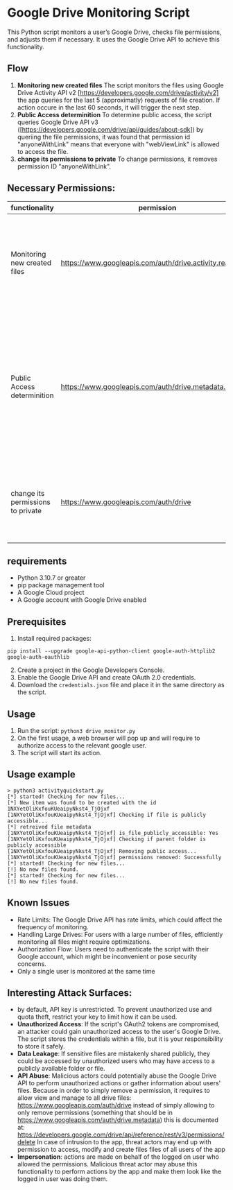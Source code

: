 # Google Drive Monitoring Script
This Python script monitors a user’s Google Drive, checks file permissions, and adjusts them if necessary. It uses the Google Drive API to achieve this functionality.


## Flow
1. **Monitoring new created files**
The script monitors the files using Google Drive Activity API v2 [https://developers.google.com/drive/activity/v2]
the app queries for the last 5 (approximatly) requests of file creation. If action occure in the last 60 seconds, it will trigger the next step.
2. **Public Access determinition**
To determine public access, the script queries Google Drive API v3 ([https://developers.google.com/drive/api/guides/about-sdk])
by queriing the file permissions, it was found that permission id "anyoneWithLink" means that everyone with "webViewLink" is allowed to access the file.
3. **change its permissions to private**
To change permissions, it removes permission ID "anyoneWithLink".


## Necessary Permissions:
| functionality | permission | description |
| ------ | ------ | ------ |
| Monitoring new created files | https://www.googleapis.com/auth/drive.activity.readonly | The script monitors the files using Google Drive Activity API v2, and requires readonly access to the activities
| Public Access determinition | https://www.googleapis.com/auth/drive.metadata.readonly | To determine public access, the script queries Google Drive API v3 and querying file permissions, therefore requires readonly access to the drive metadata
| change its permissions to private | https://www.googleapis.com/auth/drive | To change permissions, it is required to receive access to View and manage all of your Drive files.


## requirements
- Python 3.10.7 or greater
- pip package management tool
- A Google Cloud project
- A Google account with Google Drive enabled

## Prerequisites
1. Install required packages:
```
pip install --upgrade google-api-python-client google-auth-httplib2 google-auth-oauthlib
```

2. Create a project in the Google Developers Console.
3. Enable the Google Drive API and create OAuth 2.0 credentials.
4. Download the `credentials.json` file and place it in the same directory as the script.



## Usage
1. Run the script:
```python3 drive_monitor.py```
2. On the first usage, a web browser will pop up and will require to authorize access to the relevant google user.
3. The script will start its action.

## Usage example
```
> python3 activityquickstart.py
[*] started! Checking for new files...
[*] New item was found to be created with the id 1NXYetOliKxfouKUeaipyNkst4_TjOjxf
[1NXYetOliKxfouKUeaipyNkst4_TjOjxf] Checking if file is publicly accessible...
[*] retreived file metadata
[1NXYetOliKxfouKUeaipyNkst4_TjOjxf] is_file_publicly_accessible: Yes
[1NXYetOliKxfouKUeaipyNkst4_TjOjxf] Checking if parent folder is publicly accessible
[1NXYetOliKxfouKUeaipyNkst4_TjOjxf] Removing public access...
[1NXYetOliKxfouKUeaipyNkst4_TjOjxf] permissions removed: Successfully
[*] started! Checking for new files...
[!] No new files found.
[*] started! Checking for new files...
[!] No new files found.
```

## Known Issues
- Rate Limits: The Google Drive API has rate limits, which could affect the frequency of monitoring.
- Handling Large Drives: For users with a large number of files, efficiently monitoring all files might require optimizations.
- Authorization Flow: Users need to authenticate the script with their Google account, which might be inconvenient or pose security concerns.
- Only a single user is monitored at the same time

## Interesting Attack Surfaces:
- by default, API key is unrestricted. To prevent unauthorized use and quota theft, restrict your key to limit how it can be used.
- **Unauthorized Access**: If the script's OAuth2 tokens are compromised, an attacker could gain unauthorized access to the user's Google Drive. The script stores the credentials within a file, but it is your responsibility to store it safely.
- **Data Leakage**: If sensitive files are mistakenly shared publicly, they could be accessed by unauthorized users who may have access to a publicly available folder or file.
- **API Abuse**: Malicious actors could potentially abuse the Google Drive API to perform unauthorized actions or gather information about users' files. 
Because in order to simply remove a permission, it requires to allow view and manage to all drive files:
https://www.googleapis.com/auth/drive
instead of simply allowing to only remove permissions (something that should be in https://www.googleapis.com/auth/drive.metadata)
this is documented at:
https://developers.google.com/drive/api/reference/rest/v3/permissions/delete
In case of intrusion to the app, threat actors may end up with permission to access, modify and create files files of all users of the app
- **Impersonation**: actions are made on behalf of the logged on user who allowed the permissions. Malicious threat actor may abuse this functionality to perform actions by the app and make them look like the logged in user was doing them.
